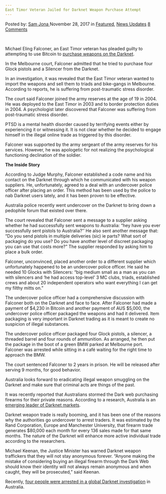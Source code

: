 ```yaml
---
East Timor Veteran Jailed for Darknet Weapon Purchase Attempt
---
```

<article class="post-listing post-23717 post type-post status-publish format-standard has-post-thumbnail hentry category-deepdot-news category-news-updates tag-attempt tag-darknet tag-east tag-jailed tag-purchase tag-timor tag-veteran tag-weapon">
    <div class="post-inner">
    <p class="post-meta">
    <span>Posted by: <a href="https://www.deepdotweb.com/author/samjona/" title="">Sam Jona </a></span>
    <span>November 28, 2017</span>
    <span>in <a href="https://www.deepdotweb.com/category/deepdot-news/" rel="category tag">Featured</a>, <a href="https://www.deepdotweb.com/category/news-updates/" rel="category tag">News Updates</a></span>
    <span><a href="https://www.deepdotweb.com/2017/11/28/east-timor-veteran-jailed-darknet-weapon-purchase-attempt/#comments">8 Comments</a></span>
    </p>
    <div class="clear"></div>
    <div class="entry">
    <p>&nbsp;</p>
    <p>Michael Eling Falconer, an East Timor veteran has pleaded guilty to attempting to use Bitcoin to <a href="http://www.theaustralian.com.au/news/nation/east-timor-veteran-jailed-after-bitcoin-importing-weapons-using-bitcoin/news-story/0991c0412f7a535567416b8ba90a3f56">purchase weapons on the Darknet</a>.</p>
    <p>In the Melbourne court, Falconer admitted that he tried to purchase four Glock pistols and a Silencer from the Darknet.</p>
    <p>In an investigation, it was revealed that the East Timor veteran wanted to import the weapons and sell them to triads and bike-gangs in Melbourne. According to reports, he is suffering from post-traumatic stress disorder.</p>
    <p>The court said Falconer joined the army reserves at the age of 19 in 2004. He was deployed to the East Timor in 2003 and to border protection duties in 2004. A psychologist later discovered that Falconer was suffering from post-traumatic stress disorder.</p>
    <p>PTSD is a mental health disorder caused by terrifying events either by experiencing it or witnessing it. It is not clear whether he decided to engage himself in the illegal online trade as triggered by this disorder.</p>
    <p>Falconer was supported by the army sergeant of the army reserves for his services. However, he was apologetic for not realizing the psychological functioning declination of the soldier.</p>
    <p><strong>The Inside Story</strong></p>
    <p>According to Judge Murphy, Falconer established a code name and his contact on the Darknet through which he communicated with his weapon suppliers. He, unfortunately, agreed to a deal with an undercover police officer after placing an order. This method has been used by the police to nab Darknet users lately, and it has been proven to be effective.</p>
    <p>Australia police recently went undercover on the Darknet to bring down a pedophile forum that existed over there.</p>
    <p>The court revealed that Falconer sent a message to a supplier asking whether he had successfully sent weapons to Australia: “hey have you ever successfully sent pistols to Australia?’’ He also sent another message that: “Do you send pistols in multiple deliveries (sic) ie parts? What sort of packaging do you use? Do you have another level of discreet packaging you can use that costs more?” The supplier responded by asking him to place a bulk order.</p>
    <p>Falconer, unconvinced, placed another order to a different supplier which unfortunately happened to be an undercover police officer. He said he needed 10 Glocks with Silencers: “big medium small as a man as you can with silencers and ‘he had access top-level’ 3 MC clubs, triads, established crews and about 20 independent operators who want everything I can get my filthy mitts on.”</p>
    <p>The undercover police officer had a comprehensive discussion with Falconer both on the Darknet and face to face. After Falconer had made a payment of $4,230 in Bitcoin and another payment of AUS $5,000, the undercover police officer packaged the weapons and had it delivered. Item packaging is very important in Darknet trading as it is meant to create no suspicion of illegal substances.</p>
    <p>The undercover police officer packaged four Glock pistols, a silencer, a threaded barrel and four rounds of ammunition. As arranged, he then put the package in the boot of a green BMW parked at Melbourne port. Falconer was arrested while sitting in a café waiting for the right time to approach the BMW.</p>
    <p>The court sentenced Falconer to 2 years in prison. He will be released after serving 9 months, for good behavior.</p>
    <p>Australia looks forward to eradicating illegal weapon smuggling on the Darknet and make sure that criminal acts are things of the past.</p>
    <p>It was recently reported that Australians stormed the Dark web purchasing firearms for their private reasons. According to a research, Australia is an <a href="https://www.deepdotweb.com/2017/03/21/research-reveals-australia-emerging-leader-darknet-markets/">emerging leader of Darknet markets</a>.</p>
    <p>Darknet weapon trade is really booming, and it has been one of the reasons why the authorities go undercover to arrest traders. It was estimated by the Rand Corporation, Europe and Manchester University, that firearm trade generates $80,000 each month for every 136 sales made for that same months. The nature of the Darknet will enhance more active individual trade according to the researchers.</p>
    <p><a id="post-23717-_gjdgxs"></a> Michael Keenan, the Justice Minister has warned Darknet weapon traffickers that they will not stay anonymous forever. “Anyone making the mistake of considering buying an illegal firearm through the Dark Web should know their identity will not always remain anonymous and when caught, they will be prosecuted,” said Keenan.</p>
    <p>Recently, <a href="https://www.deepdotweb.com/2016/11/11/australia-arrests-four-global-darknet-investigation/">four people were arrested in a global Darknet investigation</a> in Australia.</p>
    </div>
    <span style="display:none"><a href="https://www.deepdotweb.com/tag/attempt/" rel="tag">attempt</a> <a href="https://www.deepdotweb.com/tag/darknet/" rel="tag">darknet</a> <a href="https://www.deepdotweb.com/tag/east/" rel="tag">east</a> <a href="https://www.deepdotweb.com/tag/jailed/" rel="tag">jailed</a> <a href="https://www.deepdotweb.com/tag/purchase/" rel="tag">purchase</a> <a href="https://www.deepdotweb.com/tag/timor/" rel="tag">timor</a> <a href="https://www.deepdotweb.com/tag/veteran/" rel="tag">veteran</a> <a href="https://www.deepdotweb.com/tag/weapon/" rel="tag">weapon</a></span> <span style="display:none" class="updated">2017-11-28</span>
    <div style="display:none" class="vcard author" itemprop="author" itemscope itemtype="http://schema.org/Person"><strong class="fn" itemprop="name"><a href="https://www.deepdotweb.com/author/samjona/" title="Posts by Sam Jona" rel="author">Sam Jona</a></strong></div>
    </div>
</article>

